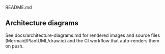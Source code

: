 README.md

## Architecture diagrams
See docs/architecture-diagrams.md for rendered images and source files (Mermaid/PlantUML/draw.io) and the CI workflow that auto-renders them on push.
